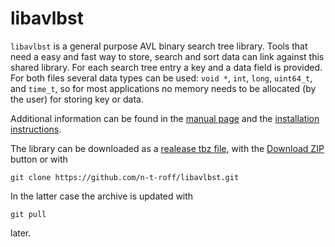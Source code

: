 # libavlbst
`libavlbst` is a general purpose AVL binary search tree library.
Tools that need a easy and fast way to store, search and sort data can link against this shared library.
For each search tree entry a key and a data field is provided.
For both files several data types can be used: `void *`, `int`, `long`, `uint64_t`, and `time_t`,
so for most applications no memory needs to be allocated (by the user) for storing key or data.

Additional information can be found in the [manual page](http://n-t-roff.github.io/bst.3.html)
and the [installation instructions](https://github.com/n-t-roff/libavlbst/blob/master/INSTALL).

The library can be downloaded as a
[realease tbz file](https://github.com/n-t-roff/libavlbst/releases/download/v1.0.1/libavlbst.tar.bz2),
with the [Download ZIP](https://github.com/n-t-roff/libavlbst/archive/master.zip) button or with
```
git clone https://github.com/n-t-roff/libavlbst.git
```
In the latter case the archive is updated with
```
git pull
```
later.
